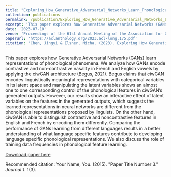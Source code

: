```yaml
---
title: "Exploring_How_Generative_Adversarial_Networks_Learn_Phonological_Representations"
collection: publications
permalink: /publication/Exploring_How_Generative_Adversarial_Networks_Learn_Phonological_Representations
excerpt: 'This paper explores how Generative Adversarial Networks (GANs) learn representations of phonological phenomena. We analyze how GANs encode contrastive and non-contrastive nasality in French and English vowels by applying the ciwGAN architecture (Begus, 2021). Begus claims that ciwGAN encodes linguistically meaningful representations with categorical variables in its latent space and manipulating the latent variables shows an almost one to one corresponding control of the phonological features in ciwGAN’s generated outputs. However, our results show an interactive effect of latent variables on the features in the generated outputs, which suggests the learned representations in neural networks are different from the phonological representations proposed by linguists. On the other hand, ciwGAN is able to distinguish contrastive and noncontrastive features in English and French by encoding them differently. Comparing the performance of GANs learning from different languages results in a better understanding of what language specific features contribute to developing language specific phonological representations. We also discuss the role of training data frequencies in phonological feature learning.'
date: '2023-07-10'
venue: 'Proceedings of the 61st Annual Meeting of the Association for Computational Linguistics (Volume 1: Long Papers)'
paperurl: 'https://aclanthology.org/2023.acl-long.175.pdf'
citation: 'Chen, Jingyi & Elsner, Micha. (2023). Exploring How Generative Adversarial Networks Learn Phonological Representations. 3115-3129. 10.18653/v1/2023.acl-long.175. '
---
```

This paper explores how Generative Adversarial Networks (GANs) learn representations of phonological phenomena. We analyze how GANs encode contrastive and non-contrastive nasality in French and English vowels by applying the ciwGAN architecture (Begus, 2021). Begus claims that ciwGAN encodes linguistically meaningful representations with categorical variables in its latent space and manipulating the latent variables shows an almost one to one corresponding control of the phonological features in ciwGAN’s generated outputs. However, our results show an interactive effect of latent variables on the features in the generated outputs, which suggests the learned representations in neural networks are different from the phonological representations proposed by linguists. On the other hand, ciwGAN is able to distinguish contrastive and noncontrastive features in English and French by encoding them differently. Comparing the performance of GANs learning from different languages results in a better understanding of what language specific features contribute to developing language specific phonological representations. We also discuss the role of training data frequencies in phonological feature learning.

[Download paper here](https://aclanthology.org/2023.acl-long.175.pdf)

Recommended citation: Your Name, You. (2015). "Paper Title Number 3." <i>Journal 1</i>. 1(3).

